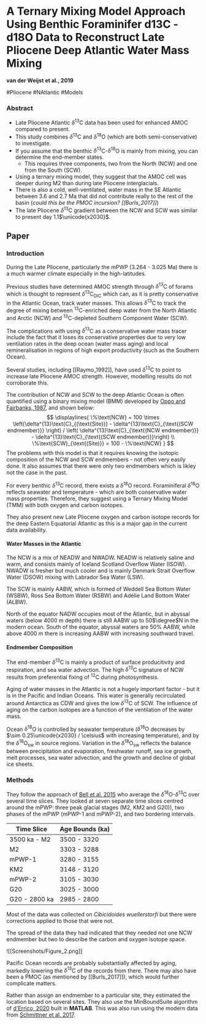 # A Ternary Mixing Model Approach Using Benthic Foraminifer d13C - d18O Data to Reconstruct Late Pliocene Deep Atlantic Water Mass Mixing

**van der Weijst et al., 2019**

#Pliocene #NAtlantic #Models 

### Abstract
- Late Pliocene Atlantic $\delta^{13}$C data has been used for enhanced AMOC compared to present.
- This study combines $\delta^{13}$C and $\delta^{18}$O (which are both semi-conservative) to investigate.
- If you assume that the benthic $\delta^{13}$C-$\delta^{18}$O is mainly from mixing, you can determine the end-member states.
	- This requires three components, two from the North (NCW) and one from the South (SCW).
- Using a ternary mixing model, they suggest that the AMOC cell was deeper during M2 than during late Pliocene interglacials.
- There is also a cold, well-ventilated, water mass in the SE Atlantic between 3.6 and 2.7 Ma that did not contribute really to the rest of the basin (*could this be the PMOC incursion? [[Burls_2017]]*)
- The late Pliocene $\delta^{13}$C gradient between the NCW and SCW was similar to present day 1.1$\unicode{x2030}$.

## Paper
### Introduction
During the Late Pliocene, particularly the mPWP (3.264 - 3.025 Ma) there is a much warmer climate especially in the high-latitudes.

Previous studies have determined AMOC strength through $\delta^{13}$C of forams which is thought to represent $\delta^{13}\text{C}_{\text{DIC}}$ which can, as it is pretty conservative in the Atlantic Ocean, track water masses. This allows $\delta^{13}$C to track the degree of mixing between $^{13}$C-enriched deep water from the North Atlantic and Arctic (NCW) and $^{13}$C-depleted Southern Component Water (SCW). 

The complications with using $\delta^{13}$C as a conservative water mass tracer include the fact that it loses its conservative properties due to very low ventilation rates in the deep ocean (water mass aging) and local remineralisation in regions of high export productivity (such as the Southern Ocean).

Several studies, including [[Raymo_1992]], have used $\delta^{13}$C to point to increase late Pliocene AMOC strength. However, modelling results do not corroborate this.

The contribution of NCW and SCW to the deep Atlantic Ocean is often quantified using a binary mixing model (BMM) developed by [Oppo and Fairbanks, 1987](https://doi.org/10.1016/0012-821X(87)90183-X), and shown below:
$$
\displaylines{
\%\text{NCW} = 100 \times \left(\delta^{13}\text{C}_{(\text{Site})} - \delta^{13}\text{C}_{\text{(SCW endmember)}} \right) / \left( \delta^{13}\text{C}_{\text{(NCW endmember)}} - \delta^{13}\text{C}_{\text{(SCW endmember)}}\right) \\ 
\%\text{SCW}_{\text{(Site)}} = 100 - \%\text{NCW}
}
$$
The problems with this model is that it requires knowing the isotopic composition of the NCW and SCW endmembers - not often very easily done. It also assumes that there were only two endmembers which is likley not the case in the past.

For every benthic $\delta^{13}$C record, there exists a $\delta^{18}$O record. Foraminiferal $\delta^{18}$O reflects seawater and temperature - which are both conservative water mass properties. Therefore, they suggest using a Ternary Mixing Model (TMM) with both oxygen and carbon isotopes.

They also present new Late Pliocene oxygen and carbon isotope records for the deep Eastern Equatorial Atlantic as this is a major gap in the current data availability.

#### Water Masses in the Atlantic
The NCW is a mix of NEADW and NWADW. NEADW is relatively saline and warm, and consists mainly of Iceland Scotland Overflow Water (ISOW). NWADW is fresher but much cooler and is mainly Denmark Strait Overflow Water (DSOW) mixing with Labrador Sea Water (LSW). 

The SCW is mainly AABW, which is formed of Weddell Sea Bottom Water (WSBW), Ross Sea Bottom Water (RSBW) and Adélie Land Bottom Water (ALBW). 

North of the equator NADW occupies most of the Atlantic, but in abyssal waters (below 4000 m depth) there is still AABW up to 50$\degree$N in the modern ocean. South of the equator, abyssal waters are 50% AABW, while above 4000 m there is increasing AABW with increasing southward travel.

#### Endmember Composition
The end-member $\delta^{13}$C is mainly a product of surface producitivity and respiration, and sea water advection. The high $\delta^{13}$C signature of NCW results from preferential fixing of $^{12}$C during photosynthesis. 

Aging of water masses in the Atlantic is not a hugely important factor - but it is in the Pacific and Indian Oceans. This water is generally recirculated around Antarctica as CDW and gives the low $\delta^{13}$C of SCW. The influence of aging on the carbon isotopes are a function of the ventilation of the water mass.

Ocean $\delta^{18}$O is controlled by seawater temperature ($\delta^{18}\text{O}$ decreases by $\sim 0.25\unicode{x2030} / \celsius$ with increasing temperature), and by the $\delta^{18}$O$_\text{sw}$ in source regions. Variation in the $\delta^{18}$O$_\text{sw}$ reflects the balance between precipitation and evaporation, freshwater runoff, sea ice growth, melt processes, sea water advection, and the growth and decline of global ice sheets. 

### Methods
They follow the approach of [Bell et al. 2015](https://doi.org/10.1038/srep12252) who average the $\delta^{18}$O-$\delta^{13}$C over several time slices. They looked at seven separate time slices centred around the mPWP: three peak glacial stages (M2, KM2 and G20)), two phases of the mPWP (mPWP-1 and mPWP-2), and two bordering intervals. 

Time Slice | Age Bounds (ka)
---------------|-----------
3500 ka - M2 | 3500 - 3320
M2 | 3303 - 3288
mPWP-1 | 3280 - 3155
KM2 | 3148 - 3120
mPWP-2 | 3105 - 3030
G20 | 3025 - 3000
G20 - 2800 ka | 2985 - 2800

Most of the data was collected on *Cibicidoides wuellerstorfi* but there were corrections applied to those that were not.

The spread of the data they had indicated that they needed not one NCW endmember but two to describe the carbon and oxygen isotope space.

![[Screenshots/Figure_2.png]]

Pacific Ocean records are probably substantially affected by aging, markedly lowering the $\delta^{13}$C of the records from there. There may also have been a PMOC (as mentioned by [[Burls_2017]]), which would further complicate matters.

Rather than assign an endmember to a particular site, they estimated the location based on several sites. They also use the MinBoundSuite algorithm of [d'Errico, 2020](https://uk.mathworks.com/matlabcentral/fileexchange/34767-a-suite-of-minimal-bounding-objects) built in **MATLAB**. This was also run using the modern data from [Schmittner et al. 2017](https://doi.org/10.1002/2016PA003072). 






